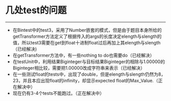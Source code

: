 # 几处test的问题
---
* 在Bintest中的test3，采用了Number嵌套的模式，但是由于题目本身所给的getTransformer方法定义了根据传入的args的长度决定elength与slength的值，所以test3需要在get到float十进制float过后再加上其elength与slength（已经解决)
* 在getTransformer方法中，有一些nothing to do也需要do（已经解决）
* 在testUnit中，利用结果Biginteger与目标结果Biginteger的相除与1.00000的Biginteger相比较，需要把1.00000改成字符串来表示（已经解决）
* 在一些测试float的tests中，出现了double，但是elength与slength仍然为8，23，并且本应出现float的infinity，却显示expected float的Max_Value.（正在解决中）
* 现在仍有3-4个tests不能跑过。（正在解决中）
